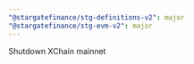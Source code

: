 ```yaml
---
"@stargatefinance/stg-definitions-v2": major
"@stargatefinance/stg-evm-v2": major
---
```


Shutdown XChain mainnet
